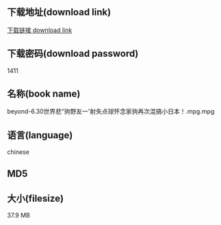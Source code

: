 ## 下载地址(download link)
[下载链接 download link](https://voluble-croquembouche-d321dc.netlify.app/?s=beyond-6.30%E4%B8%96%E7%95%8C%E6%82%B2%E2%80%9C%E9%A9%B9%E9%87%8E%E5%8F%8B%E4%B8%80%27%E5%B0%84%E5%A4%B1%E7%82%B9%E7%90%83%E6%80%80%E5%BF%B5%E5%AE%B6%E9%A9%B9%E5%86%8D%E6%AC%A1%E6%B7%B7%E6%90%9E%E5%B0%8F%E6%97%A5%E6%9C%AC%EF%BC%81.mpg)

## 下载密码(download password)
1411

## 名称(book name)
beyond-6.30世界悲“驹野友一'射失点球怀念家驹再次混搞小日本！.mpg.mpg

## 语言(language)
chinese

## MD5


## 大小(filesize)
37.9 MB
